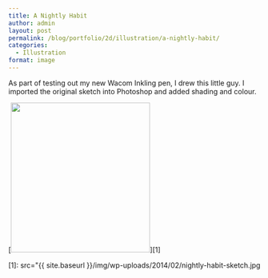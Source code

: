 ```yaml
---
title: A Nightly Habit
author: admin
layout: post
permalink: /blog/portfolio/2d/illustration/a-nightly-habit/
categories:
  - Illustration
format: image
---
```

As part of testing out my new Wacom Inkling pen, I drew this little guy. I imported the original sketch into Photoshop and added shading and colour.

[<img src="{{ site.baseurl }}/img/wp-uploads/2014/02/nightly-habit-sketch-278x300.jpg" alt="" title="nightly-habit-sketch" width="278" height="300" class="alignnone size-medium wp-image-114" />][1]

 [1]: src="{{ site.baseurl }}/img/wp-uploads/2014/02/nightly-habit-sketch.jpg